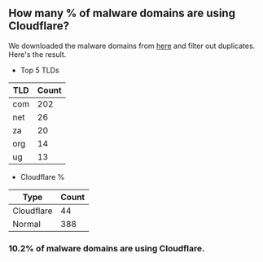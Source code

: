 ## How many % of malware domains are using Cloudflare?


We downloaded the malware domains from [here](https://urlhaus.abuse.ch) and filter out duplicates.
Here's the result.


[//]: # (start replacement)


- Top 5 TLDs

| TLD | Count |
| --- | --- |
| com | 202 |
| net | 26 |
| za | 20 |
| org | 14 |
| ug | 13 |


- Cloudflare %

| Type | Count |
| --- | --- |
| Cloudflare | 44 |
| Normal | 388 |


### 10.2% of malware domains are using Cloudflare.